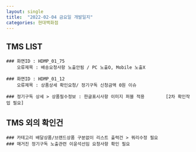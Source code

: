 ```yaml
---
layout: single
title:  "2022-02-04 금요일 개발일지"
categories: 현대백화점
---
```

## TMS LIST

    ### 화면ID : HDMP_01_75
        오류제목 : 배송요청사항 노출안됨 / PC 노출O, Mobile 노출X
    
    ### 화면ID : HDMP_01_12
        오류제목 : 상품상세 확인요청/ 정기구독 신청금액 0원 이슈

    ### 정기구독 상세 > 상품필수정보 : 한글표시사항 이미지 퍼블 적용        [2차 확인작업 필요]
## TMS 외의 확인건

    
    ### 카테고리 배달상품/브랜드상품 구분없이 리스트 출력건 > 쿼리수정 필요
    ### 매거진 정기구독 노출관련 이윤석선임 요청사항 확인 필요 
